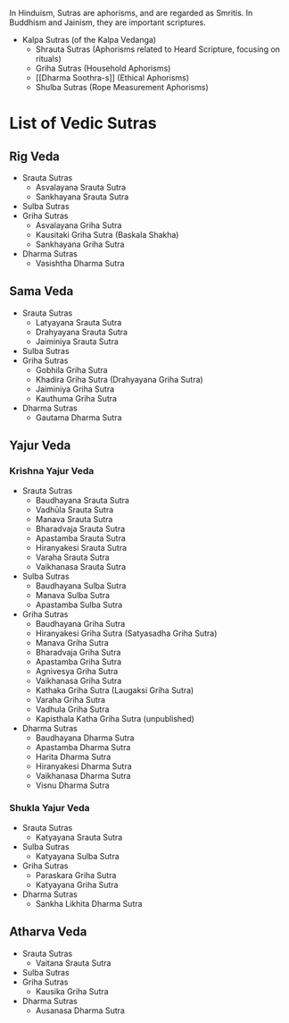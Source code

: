 In Hinduism, Sutras are aphorisms, and are regarded as Smritis.
In Buddhism and Jainism, they are important scriptures.

- Kalpa Sutras (of the Kalpa Vedanga)
	- Shrauta Sutras (Aphorisms related to Heard Scripture, focusing on rituals)
	- Griha Sutras (Household Aphorisms)
	- [[Dharma Soothra-s]] (Ethical Aphorisms)
	- Shulba Sutras (Rope Measurement Aphorisms)
# List of Vedic Sutras
## Rig Veda
  - Srauta Sutras
	  - Asvalayana Srauta Sutra
	  - Sankhayana Srauta Sutra
  - Sulba Sutras
  - Griha Sutras
	  - Asvalayana Griha Sutra
	  - Kausitaki Griha Sutra (Baskala Shakha)  
	  - Sankhayana Griha Sutra
  - Dharma Sutras
	  - Vasishtha Dharma Sutra
## Sama Veda
  - Srauta Sutras
	  - Latyayana Srauta Sutra  
	  - Drahyayana Srauta Sutra  
	  - Jaiminiya Srauta Sutra
  - Sulba Sutras
  - Griha Sutras
	- Gobhila Griha Sutra  
	- Khadira Griha Sutra (Drahyayana Griha Sutra)  
	- Jaiminiya Griha Sutra  
	- Kauthuma Griha Sutra
  - Dharma Sutras
	  - Gautama Dharma Sutra
## Yajur Veda
### Krishna Yajur Veda
  - Srauta Sutras
	- Baudhayana Srauta Sutra
	- Vadhūla Srauta Sutra  
	- Manava Srauta Sutra  
	- Bharadvaja Srauta Sutra  
	- Apastamba Srauta Sutra  
	- Hiranyakesi Srauta Sutra  
	- Varaha Srauta Sutra  
	- Vaikhanasa Srauta Sutra
  - Sulba Sutras
	- Baudhayana Sulba Sutra  
	- Manava Sulba Sutra  
	- Apastamba Sulba Sutra
  - Griha Sutras
	- Baudhayana Griha Sutra  
	- Hiranyakesi Griha Sutra (Satyasadha Griha Sutra)
	- Manava Griha Sutra  
	- Bharadvaja Griha Sutra  
	- Apastamba Griha Sutra  
	- Agnivesya Griha Sutra  
	- Vaikhanasa Griha Sutra
	- Kathaka Griha Sutra (Laugaksi Griha Sutra)  
	- Varaha Griha Sutra  
	- Vadhula Griha Sutra  
	- Kapisthala Katha Griha Sutra (unpublished)
  - Dharma Sutras
	- Baudhayana Dharma Sutra  
	- Apastamba Dharma Sutra
	- Harita Dharma Sutra
	- Hiranyakesi Dharma Sutra
	- Vaikhanasa Dharma Sutra
	- Visnu Dharma Sutra
### Shukla Yajur Veda
  - Srauta Sutras
	  - Katyayana Srauta Sutra
  - Sulba Sutras
	  - Katyayana Sulba Sutra
  - Griha Sutras
	- Paraskara Griha Sutra  
	- Katyayana Griha Sutra
  - Dharma Sutras
	  - Sankha Likhita Dharma Sutra
## Atharva Veda
- Srauta Sutras
	- Vaitana Srauta Sutra
- Sulba Sutras
- Griha Sutras
	- Kausika Griha Sutra
- Dharma Sutras
	- Ausanasa Dharma Sutra